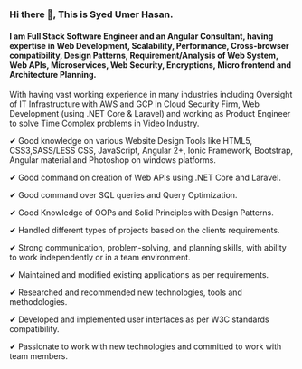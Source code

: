 ### Hi there 👋, This is Syed Umer Hasan.
#### I am Full Stack Software Engineer and an Angular Consultant, having expertise in Web Development, Scalability, Performance, Cross-browser compatibility, Design Patterns, Requirement/Analysis of Web System, Web APIs, Microservices, Web Security, Encryptions, Micro frontend and Architecture Planning.

With having vast working experience in many industries including Oversight of IT Infrastructure with AWS and GCP in Cloud Security Firm, Web Development (using .NET Core & Laravel) and working as Product Engineer to solve Time Complex problems in Video Industry.

  ✔ Good knowledge on various Website Design Tools like HTML5, CSS3,SASS/LESS CSS, JavaScript, Angular 2+, Ionic Framework, Bootstrap, Angular material and Photoshop on windows platforms.
  
  ✔ Good command on creation of Web APIs using .NET Core and Laravel.
  
  ✔ Good command over SQL queries and Query Optimization.
  
  ✔ Good Knowledge of OOPs and Solid Principles with Design Patterns.
  
  ✔ Handled different types of projects based on the clients requirements.
  
  ✔ Strong communication, problem-solving, and planning skills, with ability to work independently or in a team environment.
  
  ✔ Maintained and modified existing applications as per requirements.
  
  ✔ Researched and recommended new technologies, tools and methodologies.
  
  ✔ Developed and implemented user interfaces as per W3C standards compatibility.
  
  ✔ Passionate to work with new technologies and committed to work with team members. 

